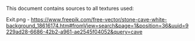 This document contains sources to all textures used:

Exit.png - https://www.freepik.com/free-vector/stone-cave-white-background_18616174.htm#fromView=search&page=1&position=36&uuid=9229ad28-6686-42b2-a961-ae2545f04052&query=cave
